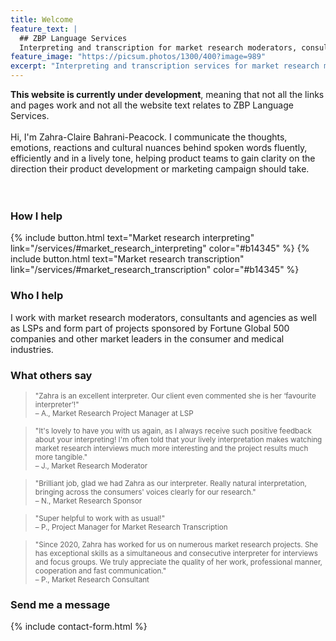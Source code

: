 ```yaml
---
title: Welcome
feature_text: |
  ## ZBP Language Services
  Interpreting and transcription for market research moderators, consultants, agencies and LSPs
feature_image: "https://picsum.photos/1300/400?image=989"
excerpt: "Interpreting and transcription services for market research moderators, consultants, agencies and LSPs."
---
```


**This website is currently under development**, meaning that not all the links and pages work and not all the website text relates to ZBP Language Services.<br><br>
Hi, I'm Zahra-Claire Bahrani-Peacock. I communicate the thoughts, emotions, reactions and cultural nuances behind spoken words fluently, efficiently and in a lively tone, helping product teams to gain clarity on the direction their product development or marketing campaign should take.<br><br><br>

### How I help<br>

{% include button.html text="Market research interpreting" link="/services/#market_research_interpreting" color="#b14345" %} {% include button.html text="Market research transcription" link="/services/#market_research_transcription" color="#b14345" %}<br>

### Who I help<br>

I work with market research moderators, consultants and agencies as well as LSPs and form part of projects sponsored by Fortune Global 500 companies and other market leaders in the consumer and medical industries.<br>

### What others say<br>

><small>"Zahra is an excellent interpreter. Our client even commented she is her ‘favourite interpreter’!"<br>
– A., Market Research Project Manager at LSP</small>

><small>"It's lovely to have you with us again, as I always receive such positive feedback about your interpreting! I'm often told that your lively interpretation makes watching market research interviews much more interesting and the project results much more tangible."<br>
– J., Market Research Moderator</small>

><small>"Brilliant job, glad we had Zahra as our interpreter. Really natural interpretation, bringing across the consumers' voices clearly for our research."<br>
– N., Market Research Sponsor</small>

><small>"Super helpful to work with as usual!"<br>
– P., Project Manager for Market Research Transcription</small>

><small>"Since 2020, Zahra has worked for us on numerous market research projects. She has exceptional skills as a simultaneous and consecutive interpreter for interviews and focus groups. We truly appreciate the quality of her work, professional manner, cooperation and fast communication."<br>
– P., Market Research Consultant</small><br>

### Send me a message<br>

{% include contact-form.html %}
